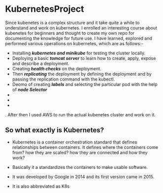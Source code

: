 # KubernetesProject

Since kubenetes is a complex structure and it take quite a while to understand and work on kubernetes. I enrolled an interesting course about kubenetes for beginners and thought to create my own repo for documenting the knowledge for future use. I have learned, explored and performed various operations on kubernetes, which are as follows:-

* Installing ***kubernetes and minikube*** for testing the cluster locally.
* Deploying a basic ***tomcat server*** to learn how to create, apply, expose and describe a deployment.
* Creating ***health checks*** on the deployment.
* Then ***replicating*** the deployment by defining the deployment and by passing the replication command with the kubectl.
* Deomo of creating ***labels*** and selecting the particular pod with the help of ***node Selector***  
*
*
*
. After then I used AWS to run the actual kubenetes cluster and work on it.

## So what exactly is Kubernetes?

* Kubernetes is a container orchestration standard that defines relationships between containers. It defines where the containers come from? how they are scaled? how they are connected and how they work?

* Basically it a standardizes the containers to make usable software.

* It was developed by Google in 2014 and its first version came in 2015.

* It is also abbreviated as K8s


